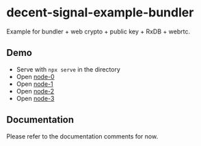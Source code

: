 # decent-signal-example-bundler

Example for bundler + web crypto + public key + RxDB + webrtc.

## Demo

* Serve with `npx serve` in the directory
* Open [node-0](http://localhost:5000/?id=0)
* Open [node-1](http://localhost:5000/?id=1)
* Open [node-2](http://localhost:5000/?id=2)
* Open [node-3](http://localhost:5000/?id=3)

## Documentation

Please refer to the documentation comments for now.
